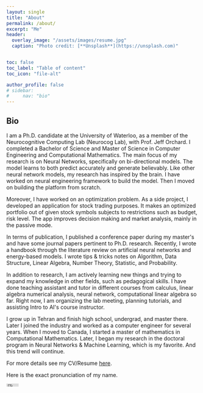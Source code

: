 ```yaml
---
layout: single
title: "About"
permalink: /about/
excerpt: "Me"
header:
  overlay_image: "/assets/images/resume.jpg"
  caption: "Photo credit: [**Unsplash**](https://unsplash.com)"


toc: false
toc_label: "Table of content"
toc_icon: "file-alt"

author_profile: false
# sidebar:
#     nav: "bio"
---
```


## Bio
I am a Ph.D. candidate at the University of Waterloo, as a member of the Neurocognitive Computing Lab (Neurocog Lab), with Prof. Jeff Orchard. I completed a Bachelor of Science and Master of Science in Computer Engineering and Computational Mathematics. The main focus of my research is on Neural Networks, specifically on bi-directional models. The model learns to both predict accurately and generate believably. Like other neural network models, my research has inspired by the brain. I have worked on neural engineering framework to build the model. Then I moved on building the platform from scratch.

Moreover, I have worked on an optimization problem. As a side project, I developed an application for stock trading purposes. It makes an optimized portfolio out of given stock symbols subjects to restrictions such as budget, risk level. The app improves decision making and market analysis, mainly in the passive mode.

In terms of publication, I published a conference paper during my master's and have some journal papers pertinent to Ph.D. research. Recently, I wrote a handbook through the literature review on artificial neural networks and energy-based models. I wrote tips & tricks notes on Algorithm, Data Structure, Linear Algebra, Number Theory, Statistic, and Probability.

In addition to research, I am actively learning new things and trying to expand my knowledge in other fields, such as pedagogical skills. I have done teaching assistant and tutor in different courses from calculus, linear algebra numerical analysis, neural network, computational linear algebra so far. Right now, I am organizing the lab meeting, planning tutorials, and assisting Intro to AI's course instructor. 

I grow up in Tehran and finish high school, undergrad, and master there. Later I joined the industry and worked as a computer engineer for several years. When I moved to Canada, I started a master of mathematics in Computational Mathematics. Later, I began my research in the doctoral program in Neural Networks & Machine Learning, which is my favorite. And this trend will continue.

For more details see my CV/Resume [here]({{site.baseurl}}/cv_resume/).

Here is the exact pronunciation of my name. 
<iframe width="32px" height="8px" src="https://www.youtube-nocookie.com/embed/su0e_ivg--8?rel=0&start=5&end=12" frameborder="0" allow="accelerometer; autoplay; encrypted-media; gyroscope; picture-in-picture" allowfullscreen></iframe>

